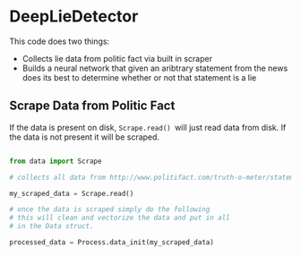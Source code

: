 # DeepLieDetector
This code does two things:

* Collects lie data from politic fact via built in scraper 
* Builds a neural network that given an aribtrary statement from the news does its best to determine whether or not that statement is a lie

## Scrape Data from Politic Fact

If the data is present on disk, `Scrape.read() `will just read data from disk. If the data is not present it will be scraped.

```python

from data import Scrape

# collects all data from http://www.politifact.com/truth-o-meter/statements

my_scraped_data = Scrape.read()

# once the data is scraped simply do the following
# this will clean and vectorize the data and put in all
# in the Data struct.

processed_data = Process.data_init(my_scraped_data)

```


